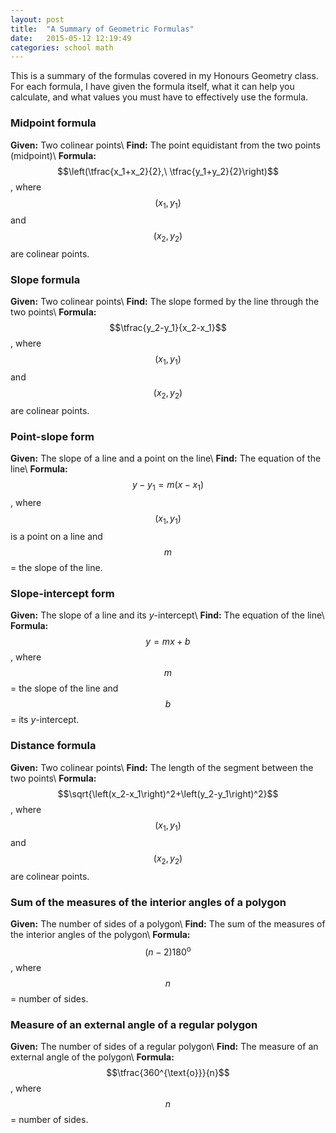 ```yaml
---
layout: post
title:  "A Summary of Geometric Formulas"
date:   2015-05-12 12:19:49
categories: school math
---
```

This is a summary of the formulas covered in my Honours Geometry class.  For each formula, I have given the formula itself, what it can help you calculate, and what values you must have to effectively use the formula.

### Midpoint formula
**Given:** Two colinear points\\
**Find:** The point equidistant from the two points (midpoint)\\
**Formula:** $$\left(\tfrac{x_1+x_2}{2},\ \tfrac{y_1+y_2}{2}\right)$$, where <span class="vardef">$$\left(x_1, y_1\right)$$ and $$\left(x_2, y_2\right)$$ are colinear points</span>.

### Slope formula
**Given:** Two colinear points\\
**Find:** The slope formed by the line through the two points\\
**Formula:** $$\tfrac{y_2-y_1}{x_2-x_1}$$, where <span class="vardef">$$\left(x_1, y_1\right)$$ and $$\left(x_2, y_2\right)$$ are colinear points</span>.

### Point-slope form
**Given:** The slope of a line and a point on the line\\
**Find:** The equation of the line\\
**Formula:** $$y-y_1=m\left(x-x_1\right)$$, where <span class="vardef">$$\left(x_1, y_1\right)$$ is a point on a line</span> and <span class="vardef">$$m$$ = the slope of the line</span>.

### Slope-intercept form
**Given:** The slope of a line and its *y*-intercept\\
**Find:** The equation of the line\\
**Formula:** $$y=mx+b$$, where <span class="vardef">$$m$$ = the slope of the line</span> and <span class="vardef">$$b$$ = its *y*-intercept</span>.

### Distance formula
**Given:** Two colinear points\\
**Find:** The length of the segment between the two points\\
**Formula:** $$\sqrt{\left(x_2-x_1\right)^2+\left(y_2-y_1\right)^2}$$, where <span class="vardef">$$\left(x_1, y_1\right)$$ and $$\left(x_2, y_2\right)$$ are colinear points</span>.

### Sum of the measures of the interior angles of a polygon
**Given:** The number of sides of a polygon\\
**Find:** The sum of the measures of the interior angles of the polygon\\
**Formula:** $$\left(n-2\right)180^{\text{o}}$$, where <span class="vardef">$$n$$ = number of sides</span>.

### Measure of an external angle of a regular polygon
**Given:** The number of sides of a regular polygon\\
**Find:** The measure of an external angle of the polygon\\
**Formula:** $$\tfrac{360^{\text{o}}}{n}$$, where <span class="vardef">$$n$$ = number of sides</span>.
